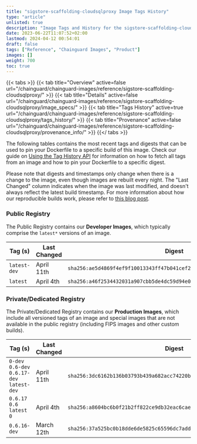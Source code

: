 ```yaml
---
title: "sigstore-scaffolding-cloudsqlproxy Image Tags History"
type: "article"
unlisted: true
description: "Image Tags and History for the sigstore-scaffolding-cloudsqlproxy Chainguard Image"
date: 2023-06-22T11:07:52+02:00
lastmod: 2024-04-12 00:54:01
draft: false
tags: ["Reference", "Chainguard Images", "Product"]
images: []
weight: 700
toc: true
---
```


{{< tabs >}}
{{< tab title="Overview" active=false url="/chainguard/chainguard-images/reference/sigstore-scaffolding-cloudsqlproxy/" >}}
{{< tab title="Details" active=false url="/chainguard/chainguard-images/reference/sigstore-scaffolding-cloudsqlproxy/image_specs/" >}}
{{< tab title="Tags History" active=true url="/chainguard/chainguard-images/reference/sigstore-scaffolding-cloudsqlproxy/tags_history/" >}}
{{< tab title="Provenance" active=false url="/chainguard/chainguard-images/reference/sigstore-scaffolding-cloudsqlproxy/provenance_info/" >}}
{{</ tabs >}}

The following tables contains the most recent tags and digests that can be used to pin your Dockerfile to a specific build of this image. Check our guide on [Using the Tag History API](/chainguard/chainguard-images/using-the-tag-history-api/) for information on how to fetch all tags from an image and how to pin your Dockerfile to a specific digest.

Please note that digests and timestamps only change when there is a change to the image, even though images are rebuilt every night. The "Last Changed" column indicates when the image was last modified, and doesn't always reflect the latest build timestamp. For more information about how our reproducible builds work, please refer to [this blog post](https://www.chainguard.dev/unchained/reproducing-chainguards-reproducible-image-builds).

### Public Registry
The Public Registry contains our **Developer Images**, which typically comprise the `latest*` versions of an image.

| Tag (s)       | Last Changed | Digest                                                                    |
|---------------|--------------|---------------------------------------------------------------------------|
|  `latest-dev` | April 11th   | `sha256:ae5d4869f4ef9f10013343ff47b041cef29ec7088bd2d50bd6f8714b335934c4` |
|  `latest`     | April 4th    | `sha256:a46f2534432031a907cbb5de4dc59d94e037cd57943339e085345edb2ea6455d` |


### Private/Dedicated Registry
The Private/Dedicated Registry contains our **Production Images**, which include all versioned tags of an image and special images that are not available in the public registry (including FIPS images and other custom builds).

| Tag (s)                                      | Last Changed | Digest                                                                    |
|----------------------------------------------|--------------|---------------------------------------------------------------------------|
|  `0-dev` `0.6-dev` `0.6.17-dev` `latest-dev` | April 11th   | `sha256:3dc6162b136b03793b439a682acc74220bf26de7c7767de8a69a6dc5f2a1b566` |
|  `0.6.17` `0.6` `latest` `0`                 | April 4th    | `sha256:a8604bc6b0f21b2ff822ce9db32eac6caec8e592377a24d4a497ba63ad451145` |
|  `0.6.16-dev`                                | March 12th   | `sha256:37a525bc0b18dde6de5825c65596dc7add7c966434a28645059c22d0114cca48` |


